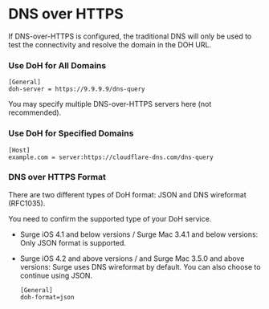 # DNS over HTTPS

If DNS-over-HTTPS is configured, the traditional DNS will only be used to test the connectivity and resolve the domain in the DOH URL.

### Use DoH for All Domains

```
[General]
doh-server = https://9.9.9.9/dns-query
```

You may specify multiple DNS-over-HTTPS servers here (not recommended).


### Use DoH for Specified Domains

```
[Host]
example.com = server:https://cloudflare-dns.com/dns-query
```


### DNS over HTTPS Format

There are two different types of DoH format: JSON and DNS wireformat (RFC1035).

You need to confirm the supported type of your DoH service.

* Surge iOS 4.1 and below versions / Surge Mac 3.4.1 and below versions: Only JSON format is supported.

* Surge iOS 4.2 and above versions / and Surge Mac 3.5.0 and above versions: Surge uses DNS wireformat by default. You can also choose to continue using JSON.

	```
	[General]
	doh-format=json
	```

